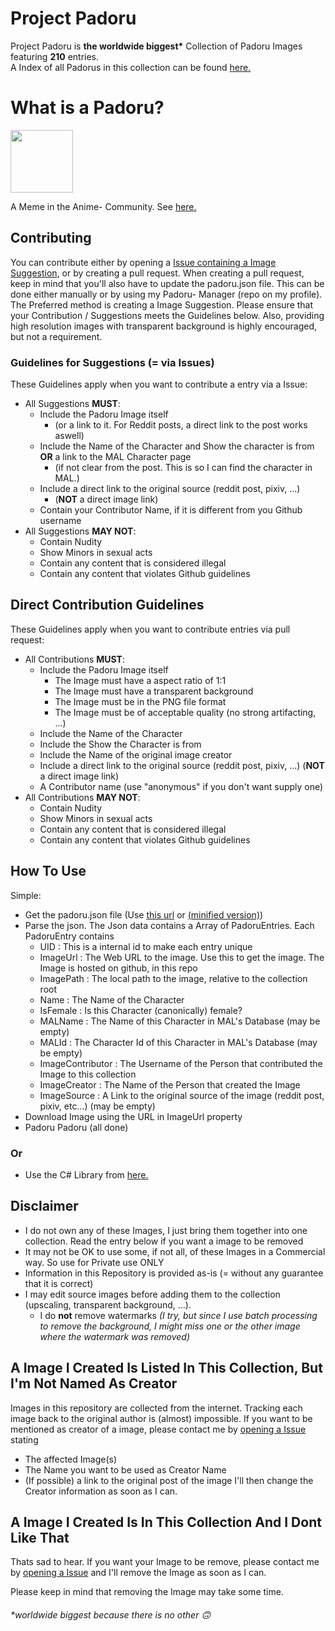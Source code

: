 # Project Padoru
Project Padoru is __the worldwide biggest*__ Collection of Padoru Images featuring __210__ entries.<br/>
A Index of all Padorus in this collection can be found [here.](https://github.com/shadow578/Project-Padoru/blob/master/TABLE-OF-CONTENTS.md)
    
# What is a Padoru?
<img src="https://raw.githubusercontent.com/shadow578/Project-Padoru/master/Padoru/fate-nero-claudius.png" width="100" height="100">

A Meme in the Anime- Community. See [here.](https://knowyourmeme.com/memes/padoru)
	
## Contributing
You can contribute either by opening a [Issue containing a Image Suggestion](https://github.com/shadow578/Project-Padoru/issues/new?assignees=&labels=suggestion&template=new-suggestion.md&title=%5BSUGGESTION%5D), or by creating a pull request.
When creating a pull request, keep in mind that you'll also have to update the padoru.json file.
This can be done either manually or by using my Padoru- Manager (repo on my profile). 
The Preferred method is creating a Image Suggestion.
Please ensure that your Contribution / Suggestions meets the Guidelines below.
Also, providing high resolution images with transparent background is highly encouraged, but not a requirement.
	
### Guidelines for Suggestions (= via Issues)
These Guidelines apply when you want to contribute a entry via a Issue:
* All Suggestions __MUST__:
	* Include the Padoru Image itself 
		* (or a link to it. For Reddit posts, a direct link to the post works aswell)
	* Include the Name of the Character and Show the character is from __OR__ a link to the MAL Character page 
		* (if not clear from the post. This is so I can find the character in MAL.)
	* Include a direct link to the original source (reddit post, pixiv, ...) 
		* (__NOT__ a direct image link)
	* Contain your Contributor Name, if it is different from you Github username
* All Suggestions __MAY NOT__:
    * Contain Nudity
    * Show Minors in sexual acts
    * Contain any content that is considered illegal
    * Contain any content that violates Github guidelines
	
## Direct Contribution Guidelines
These Guidelines apply when you want to contribute entries via pull request:
* All Contributions __MUST__:
    * Include the Padoru Image itself
		* The Image must have a aspect ratio of 1:1
		* The Image must have a transparent background
		* The Image must be in the PNG file format
		* The Image must be of acceptable quality (no strong artifacting, ...)
    * Include the Name of the Character
	* Include the Show the Character is from
	* Include the Name of the original image creator
	* Include a direct link to the original source (reddit post, pixiv, ...) (__NOT__ a direct image link)
	* A Contributor name (use "anonymous" if you don't want supply one)
* All Contributions __MAY NOT__:
    * Contain Nudity
    * Show Minors in sexual acts
    * Contain any content that is considered illegal
    * Contain any content that violates Github guidelines

## How To Use
Simple:
* Get the padoru.json file (Use [this url](https://raw.githubusercontent.com/shadow578/Project-Padoru/master/padoru.json) or [(minified version)](https://raw.githubusercontent.com/shadow578/Project-Padoru/master/padoru-mini.json))
* Parse the json. The Json data contains a Array of PadoruEntries. Each PadoruEntry contains
    * UID            	: This is a internal id to make each entry unique
    * ImageUrl      	: The Web URL to the image. Use this to get the image. The Image is hosted on github, in this repo
    * ImagePath     	: The local path to the image, relative to the collection root
    * Name          	: The Name of the Character
    * IsFemale      	: Is this Character (canonically) female?
    * MALName       	: The Name of this Character in MAL's Database (may be empty)
    * MALId         	: The Character Id of this Character in MAL's Database (may be empty)
    * ImageContributor	: The Username of the Person that contributed the Image to this collection
    * ImageCreator  	: The Name of the Person that created the Image
    * ImageSource   	: A Link to the original source of the image (reddit post, pixiv, etc...) (may be empty)
* Download Image using the URL in ImageUrl property
* Padoru Padoru (all done)

### Or
* Use the C# Library from [here.](https://github.com/shadow578/PadoruLib)

## Disclaimer
* I do not own any of these Images, I just bring them together into one collection. Read the entry below if you want a image to be removed
* It may not be OK to use some, if not all, of these Images in a Commercial way. So use for Private use ONLY
* Information in this Repository is provided as-is (= without any guarantee that it is correct)
* I may edit source images before adding them to the collection (upscaling, transparent background, ...).
	* I do **not** remove watermarks *(I try, but since I use batch processing to remove the background, I might miss one or the other image where the watermark was removed)*

## A Image I Created Is Listed In This Collection, But I'm Not Named As Creator
Images in this repository are collected from the internet. Tracking each image back to the original author is (almost) impossible. 
If you want to be mentioned as creator of a image, please contact me by [opening a Issue](https://github.com/shadow578/Project-Padoru/issues/new?assignees=&labels=change&template=change-request.md&title=%5BCHANGE%5D) stating 
* The affected Image(s)
* The Name you want to be used as Creator Name
* (If possible) a link to the original post of the image
I'll then change the Creator information as soon as I can.

## A Image I Created Is In This Collection And I Dont Like That
Thats sad to hear. If you want your Image to be remove, please contact me by [opening a Issue](https://github.com/shadow578/Project-Padoru/issues/new?assignees=&labels=remove&template=removal-request.md&title=%5BREMOVAL%5D) and I'll remove the Image as soon as I can.

Please keep in mind that removing the Image may take some time.



###### *worldwide biggest because there is no other 🙃
